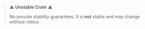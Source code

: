 > ⚠️ **Unstable Crate** ⚠️
>
> No provide stability guarantees. It is **not** stable and may change without notice.

